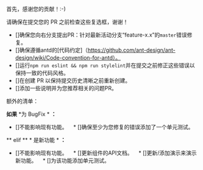 首先，感谢您的贡献！:-)

请确保在提交您的 PR 之前检查这些复选框，谢谢！

* []确保您向右分支提出PR：针对最新活动分支“feature-x.x”的`master`错误修复。
* []确保遵循antd的[代码约定]（https://github.com/ant-design/ant-design/wiki/Code-convention-for-antd）。
* []运行`npm run eslint && npm run stylelint`并在提交之前修正这些错误以保持一致的代码风格。
* []在创建 PR 以保持提交历史清晰之前重新创建。
* []添加一些说明并为您推荐相关的问题PR。

额外的清单：

**如果** *为 BugFix * **：**

   * []不能影响现有功能。
   * []确保至少为您修复的错误添加了一个单元测试。

** elif ** * 是新功能 * **：**

   * []不能影响现有功能。
   * []更新组件的API文档。
   * []更新/添加演示来演示新功能。
   * []为该功能添加单元测试。
